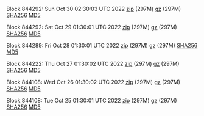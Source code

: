 Block 844292: Sun Oct 30 02:30:03 UTC 2022 [zip](https://files.01coin.io/mainnet/2022-10-30/bootstrap.dat.zip) (297M) [gz](https://files.01coin.io/mainnet/2022-10-30/bootstrap.dat.tar.gz) (297M) [SHA256](https://files.01coin.io/mainnet/2022-10-30/sha256.txt) [MD5](https://files.01coin.io/mainnet/2022-10-30/md5.txt)

Block 844292: Sat Oct 29 01:30:01 UTC 2022 [zip](https://files.01coin.io/mainnet/2022-10-29/bootstrap.dat.zip) (297M) [gz](https://files.01coin.io/mainnet/2022-10-29/bootstrap.dat.tar.gz) (297M) [SHA256](https://files.01coin.io/mainnet/2022-10-29/sha256.txt) [MD5](https://files.01coin.io/mainnet/2022-10-29/md5.txt)

Block 844289: Fri Oct 28 01:30:01 UTC 2022 [zip](https://files.01coin.io/mainnet/2022-10-28/bootstrap.dat.zip) (297M) [gz](https://files.01coin.io/mainnet/2022-10-28/bootstrap.dat.tar.gz) (297M) [SHA256](https://files.01coin.io/mainnet/2022-10-28/sha256.txt) [MD5](https://files.01coin.io/mainnet/2022-10-28/md5.txt)

Block 844222: Thu Oct 27 01:30:02 UTC 2022 [zip](https://files.01coin.io/mainnet/2022-10-27/bootstrap.dat.zip) (297M) [gz](https://files.01coin.io/mainnet/2022-10-27/bootstrap.dat.tar.gz) (297M) [SHA256](https://files.01coin.io/mainnet/2022-10-27/sha256.txt) [MD5](https://files.01coin.io/mainnet/2022-10-27/md5.txt)

Block 844108: Wed Oct 26 01:30:02 UTC 2022 [zip](https://files.01coin.io/mainnet/2022-10-26/bootstrap.dat.zip) (297M) [gz](https://files.01coin.io/mainnet/2022-10-26/bootstrap.dat.tar.gz) (297M) [SHA256](https://files.01coin.io/mainnet/2022-10-26/sha256.txt) [MD5](https://files.01coin.io/mainnet/2022-10-26/md5.txt)

Block 844108: Tue Oct 25 01:30:01 UTC 2022 [zip](https://files.01coin.io/mainnet/2022-10-25/bootstrap.dat.zip) (297M) [gz](https://files.01coin.io/mainnet/2022-10-25/bootstrap.dat.tar.gz) (297M) [SHA256](https://files.01coin.io/mainnet/2022-10-25/sha256.txt) [MD5](https://files.01coin.io/mainnet/2022-10-25/md5.txt)
